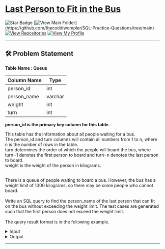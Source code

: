 # [Last Person to Fit in the Bus](https://leetcode.com/problems/last-person-to-fit-in-the-bus/)
![Star Badge](https://img.shields.io/static/v1?label=%F0%9F%8C%9F&message=If%20Useful&style=style=flat&color=BC4E99)
[![View Main Folder](https://img.shields.io/badge/View-Main_Folder-971901?)](https://github.com/thecoddiwompler/SQL-Practice-Questions/tree/main)
[![View Repositories](https://img.shields.io/badge/View-My_Repositories-blue?logo=GitHub)](https://github.com/thecoddiwompler?tab=repositories)
[![View My Profile](https://img.shields.io/badge/View-My_Profile-green?logo=GitHub)](https://github.com/thecoddiwompler)

---

## 🛠️ Problem Statement

  <b>Table Name : Queue</b>

|  Column Name  |Type |
| ------------- | ------------- |
| person_id   | int     |
| person_name | varchar |
| weight      | int     |
| turn        | int     |

<b>person_id is the primary key column for this table.</b>
<br/>

This table has the information about all people waiting for a bus.  
The person_id and turn columns will contain all numbers from 1 to n, where n is the number of rows in the table.  
turn determines the order of which the people will board the bus, where turn=1 denotes the first person to board and turn=n denotes the last person to board.  
weight is the weight of the person in kilograms.  
</br>
  
There is a queue of people waiting to board a bus. However, the bus has a weight limit of 1000 kilograms, so there may be some people who cannot board.  
</br>
Write an SQL query to find the person_name of the last person that can fit on the bus without exceeding the weight limit. The test cases are generated such that the first person does not exceed the weight limit.  
</br>
The query result format is in the following example. 

 <details>
<summary>
Input
</summary>
  
  <b>Table Name: Queue</b>

| person_id | person_name | weight | turn |
| --- |------ | ---------- | --------- | 
| 5         | Alice       | 250    | 1    |
| 4         | Bob         | 175    | 5    |
| 3         | Alex        | 350    | 2    |
| 6         | John Cena   | 400    | 3    |
| 1         | Winston     | 500    | 6    |
| 2         | Marie       | 200    | 4    |

</details>

<details>
<summary>
Output
</summary>

| person_name |  
| ---- |  
| John Cena   |

</details>

---
